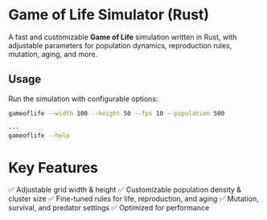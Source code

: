 # Game of Life Simulator (Rust)

A fast and customizable **Game of Life** simulation written in Rust, with adjustable parameters for population dynamics, reproduction rules, mutation, aging, and more.

## Usage

Run the simulation with configurable options:
```sh
gameoflife --width 100 --height 50 --fps 10 --population 500

---
gameoflife --help
```

# Key Features
✅ Adjustable grid width & height
✅ Customizable population density & cluster size
✅ Fine-tuned rules for life, reproduction, and aging
✅ Mutation, survival, and predator settings
✅ Optimized for performance
